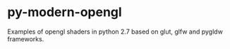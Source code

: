 # py-modern-opengl
Examples of opengl shaders in python 2.7 based on glut, glfw and pygldw frameworks.

